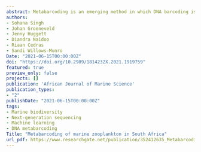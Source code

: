 ```yaml
---
abstract: Metabarcoding is an emerging method in which DNA barcoding is combined with next-generation sequencing to determine the biodiversity of taxonomically complex samples. We assessed the current state of DNA barcode reference databases for marine zooplankton in South Africa and undertook a metabarcoding analysis to determine the species composition of samples collected with plankton tow nets. Analysis of DNA sequences mined from the literature and in online barcode reference databases revealed incomplete records for all taxa examined. Barcode records were dominated by meroplanktonic species with commercially important life-history phases (fishes and decapod crustaceans) and by species occurring in easily accessible nearshore habitats. Holoplanktonic species were underrepresented, despite making up the bulk of zooplankton biodiversity, including most potential indicator species. Metabarcoding analysis of plankton samples could identify 45% of amplicon sequence variants to species level based on BOLD databases (123 species) and similar numbers using GenBank and the MIDORI COI classifier. Morphological analysis of samples could not achieve comparable resolution at species level, but with some exceptions it recovered similar classes of organisms to those found by metabarcoding. The need for integrative molecular/morphological studies to increase and validate barcode reference databases of key zooplankton taxa is recognised. Metabarcoding of marine zooplankton in South Africa has now been successfully undertaken and the methodology is expected to facilitate high-resolution monitoring of zooplankton biodiversity in pelagic ecosystems and accelerate the discovery of new species.
authors:
- Sohana Singh
- Johan Groeneveld
- Jenny Huggett
- Diandra Naidoo
- Riaan Cedras
- Sandi Willows-Munro
Date: "2021-06-15T00:00:00Z"
doi: "https://doi.org/10.2989/1814232X.2021.1919759"
featured: true
preview_only: false
projects: []
publication: 'African Journal of Marine Science'
publication_types:
- "2"
publishDate: "2021-06-15T00:00:00Z"
tags: 
- Marine biodiversity
- Next-generation sequencing
- Machine learning
- DNA metabarcoding
Title: "Metabarcoding of marine zooplankton in South Africa" 
url_pdf: https://www.researchgate.net/publication/352412635_Metabarcoding_of_marine_zooplankton_in_South_Africa
---
```

